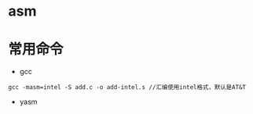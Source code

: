 # asm

# 常用命令

- gcc 

```
gcc -masm=intel -S add.c -o add-intel.s //汇编使用intel格式，默认是AT&T

```


- yasm
```
```

 
